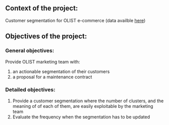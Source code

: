 ## Context of the project:
Customer segmentation for OLIST e-commerce (data availble [here](https://www.kaggle.com/olistbr/brazilian-ecommerce))

## Objectives of the project:

### General objectives:
Provide OLIST marketing team with:
1. an actionable segmentation of their customers
2. a proposal for a maintenance contract 

### Detailed objectives:
1. Provide a customer segmentation where the number of clusters, and the meaning of of each of them, are easily exploitable by the marketing team
2. Evaluate the frequency when the segmentation has to be updated
